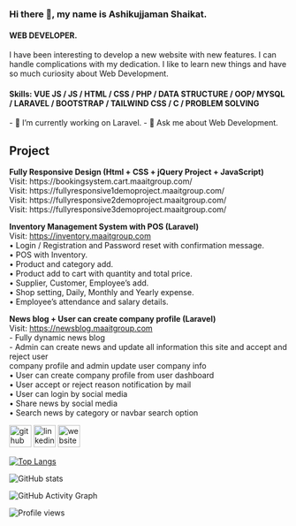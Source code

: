 ### Hi there 👋, my name is Ashikujjaman Shaikat.
#### WEB DEVELOPER.

I have been interesting to develop a new website with new features. I can handle complications with my dedication. I like to learn new things and have so much curiosity about Web Development. 

<h4>Skills: VUE JS / JS / HTML / CSS / PHP / DATA STRUCTURE / OOP/ MYSQL / LARAVEL / BOOTSTRAP / TAILWIND CSS / C / PROBLEM SOLVING </h4>
- 🔭 I’m currently working on Laravel. 
- 💬 Ask me about Web Development. 

<h2>Project</h2>
<b>Fully Responsive Design (Html + CSS + jQuery Project + JavaScript) </b> <br>
      Visit: https://bookingsystem.cart.maaitgroup.com/ <br>
      Visit: https://fullyresponsive1demoproject.maaitgroup.com/ <br>
      Visit: https://fullyresponsive2demoproject.maaitgroup.com/ <br>
      Visit: https://fullyresponsive3demoproject.maaitgroup.com/ <br>

<b>Inventory Management System with POS (Laravel)</b> <br>
Visit: https://inventory.maaitgroup.com <br>
      • Login / Registration and Password reset with confirmation message. <br>
      • POS with Inventory. <br>
      • Product and category add. <br>
      • Product add to cart with quantity and total price. <br>
      • Supplier, Customer, Employee’s add. <br>
      • Shop setting, Daily, Monthly and Yearly expense. <br>
      • Employee’s attendance and salary details. <br>

<b>News blog + User can create company profile (Laravel)</b> <br>
Visit: https://newsblog.maaitgroup.com <br>
      - Fully dynamic news blog <br>
      - Admin can create news and update all information this site and accept and reject user <br>
      company profile and admin update user company info <br>
      • User can create company profile from user dashboard <br>
      • User accept or reject reason notification by mail <br>
      • User can login by social media <br>
      • Share news by social media <br>
      • Search news by category or navbar search option <br>




[<img src='https://cdn.jsdelivr.net/npm/simple-icons@3.0.1/icons/github.svg' alt='github' height='40'>](https://github.com/mrshaikat)  [<img src='https://cdn.jsdelivr.net/npm/simple-icons@3.0.1/icons/linkedin.svg' alt='linkedin' height='40'>](https://www.linkedin.com/in/shaikat63/)  [<img src='https://cdn.jsdelivr.net/npm/simple-icons@3.0.1/icons/icloud.svg' alt='website' height='40'>](https://www.maaitgroup.com/)  


[![Top Langs](https://github-readme-stats.vercel.app/api/top-langs/?username=mrshaikat)](https://github.com/anuraghazra/github-readme-stats)

![GitHub stats](https://github-readme-stats.vercel.app/api?username=mrshaikat&show_icons=true&count_private=true)  

![GitHub Activity Graph](https://activity-graph.herokuapp.com/graph?username=mrshaikat)  

![Profile views](https://gpvc.arturio.dev/mrshaikat)  
